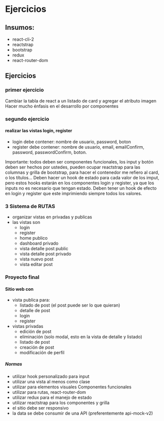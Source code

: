 # Ejercicios


## Insumos:


- react-cli-2
- reactstrap
- bootstrap
- redux
- react-router-dom


## Ejercicios 


### primer ejercicio


Cambiar la tabla de react a un listado de card y agregar el atributo imagen
Hacer mucho énfasis en el desarrollo por componentes


### segundo ejercicio
#### realizar las vistas login, register
  - login debe contener: nombre de usuario, password, boton
  - register debe contener: nombre de usuario, email, emailConfirm, password, passwordConfirm, boton.


Importante: todos deben ser componentes funcionales, los input y botón deben ser hechos por ustedes, pueden ocupar reactstrap para las columnas y grilla de bootstrap, para hacer el contenedor me refiero al card, o los títulos... Deben hacer un hook de estado para cada valor de los imput, pero estos hooks estarán en los componentes login y register, ya que los inputs no es necesario que tengan estado. Deben tener un hook de efecto en login y register que este imprimiendo siempre todos los valores.


### 3 Sistema de RUTAS
- organizar vistas en privadas y publicas
- las vistas son
    - login
    - register
    - home publico
    - dashboard privado
    - vista detalle post public
    - vista detalle post privado
    - vista nuevo post
    - vista editar post


### Proyecto final


#### Sitio web con
- vista publica para:
    - listado de post (el post puede ser lo que quieran)
    - detalle de post
    - login
    - register
- vistas privadas
    - edición de post
    - eliminación (solo modal, esto en la vista de detalle y listado)
    - listado de post
    - creación de post
    - modificación de perfil


##### Normas
- utilizar hook personalizado para input
- utilizar una vista al menos como clase
- utilizar para elementos visuales Componentes funcionales
- utilizar para rutas, react-router-dom
- utilizar redux para el manejo de estado
- utilizar reactstrap para los componentes y grilla
- el sitio debe ser responsivo
- la data se debe consumir de una API (preferentemente api-mock-v2)